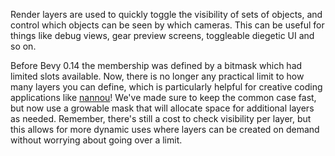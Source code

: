 <!-- #12502 Remove limit on RenderLayers. -->
<!-- https://github.com/bevyengine/bevy/pull/13317 -->

Render layers are used to quickly toggle the visibility of sets of objects, and control which objects can be seen by which cameras.
This can be useful for things like debug views, gear preview screens, toggleable diegetic UI and so on.


Before Bevy 0.14 the membership was defined by a bitmask which had limited slots available.
Now, there is no longer any practical limit to how many layers you can define, which is particularly helpful for creative coding applications like [nannou](https://nannou.cc/)! 
We've made sure to keep the common case fast, but now use a growable mask that will allocate space for additional layers as needed. Remember, there's still a cost to check visibility per layer, but this allows for more dynamic uses where layers can be created on demand without worrying about going over a limit.


